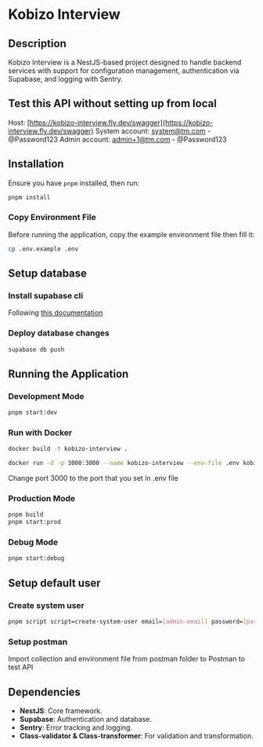 # Kobizo Interview

## Description

Kobizo Interview is a NestJS-based project designed to handle backend services with support for configuration management, authentication via Supabase, and logging with Sentry.

## Test this API without setting up from local

Host: [https://kobizo-interview.fly.dev/swagger](https://kobizo-interview.fly.dev/swagger)
System account: system@tm.com - @Password123
Admin account: admin+1@tm.com - @Password123

## Installation

Ensure you have `pnpm` installed, then run:

```sh
pnpm install
```

### Copy Environment File

Before running the application, copy the example environment file then fill it:

```sh
cp .env.example .env
```

## Setup database

### Install supabase cli

Following [this documentation](https://supabase.com/docs/guides/local-development/cli/getting-started?queryGroups=platform&platform=macos&queryGroups=access-method&access-method=studio)

### Deploy database changes

```sh
supabase db push
```

## Running the Application

### Development Mode

```sh
pnpm start:dev
```

### Run with Docker

```sh
docker build -t kobizo-interview .
```

```sh
docker run -d -p 3000:3000 --name kobizo-interview --env-file .env kobizo-interview
```

Change port 3000 to the port that you set in .env file

### Production Mode

```sh
pnpm build
pnpm start:prod
```

### Debug Mode

```sh
pnpm start:debug
```

## Setup default user

### Create system user

```sh
pnpm script script=create-system-user email=[admin-email] password=[password]
```

### Setup postman

Import collection and environment file from postman folder to Postman to test API

## Dependencies

- **NestJS**: Core framework.
- **Supabase**: Authentication and database.
- **Sentry**: Error tracking and logging.
- **Class-validator & Class-transformer**: For validation and transformation.
